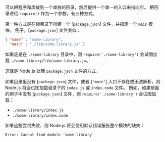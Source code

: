 
<!--type=misc-->

可以把程序和库放到一个单独的目录，然后提供一个单一的入口来指向它。
把目录递给 `require()` 作为一个参数，有三种方式。

第一种方式是在根目录下创建一个 [`package.json`] 文件，并指定一个 `main` 模块。
例子，[`package.json`] 文件类似：

```json
{ "name" : "some-library",
  "main" : "./lib/some-library.js" }
```

如果这是在 `./some-library` 目录中，则 `require('./some-library')` 会试图加载 `./some-library/lib/some-library.js`。

这就是 Node.js 处理 `package.json` 文件的方式。

如果目录里没有 [`package.json`] 文件，或者 [`"main"`] 入口不存在或无法解析，则 Node.js 将会试图加载目录下的 `index.js` 或 `index.node` 文件。
例如，如果前面的例子中没有 [`package.json`] 文件，则 `require('./some-library')` 会试图加载：

* `./some-library/index.js`
* `./some-library/index.node`

如果这些尝试失败，则 Node.js 将会使用默认错误报告整个模块的缺失：

```console
Error: Cannot find module 'some-library'
```

